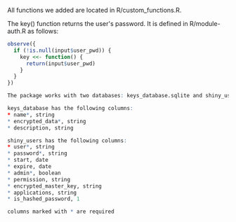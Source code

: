 All functions we added are located in R/custom_functions.R.

The key() function returns the user's password. It is defined in R/module-auth.R as follows:
```R
observe({
  if (!is.null(input$user_pwd)) {
    key <<- function() {
      return(input$user_pwd)
    }
  }
})

The package works with two databases: keys_database.sqlite and shiny_users.sqlite, both located in base-data/database. In keys_database, sensitive data is stored encrypted with a master key. In shiny_users, users are created, with the master key encrypted for each user using their password and stored in the database.

keys_database has the following columns:
* name*, string
* encrypted_data*, string
* description, string

shiny_users has the following columns:
* user*, string
* password*, string
* start, date
* expire, date
* admin*, boolean
* permission, string
* encrypted_master_key, string
* applications, string
* is_hashed_password, 1

columns marked with * are required
